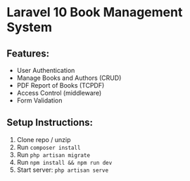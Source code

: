 # Laravel 10 Book Management System

## Features:
- User Authentication
- Manage Books and Authors (CRUD)
- PDF Report of Books (TCPDF)
- Access Control (middleware)
- Form Validation

## Setup Instructions:
1. Clone repo / unzip
2. Run `composer install`
3. Run `php artisan migrate`
4. Run `npm install && npm run dev`
5. Start server: `php artisan serve`
